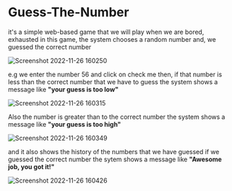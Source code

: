 # Guess-The-Number
it's a simple web-based game that we will play when we are bored, exhausted 
in this game, the system chooses a random number and, we guessed the correct number

![Screenshot 2022-11-26 160250](https://user-images.githubusercontent.com/63945720/204084426-716ac407-2539-4ce3-b154-5e8545887b6e.png)

e.g we enter the number 56 and click on check me then,
if that number is less than the correct number that we have to guess the system shows a message like **"your guess is too low"** 

![Screenshot 2022-11-26 160315](https://user-images.githubusercontent.com/63945720/204084442-6b953af7-6bb5-49f2-b7e2-5cd06c01560a.png)

Also the number is greater than to the correct number the system shows a message like **"your guess is too high"**

![Screenshot 2022-11-26 160349](https://user-images.githubusercontent.com/63945720/204084452-a98516a1-35ce-4fd5-b426-f74b7a03aeac.png)

and it also shows the history of the numbers that we have guessed if we guessed the correct number the sytem shows a message like **"Awesome job, you got it!"**

![Screenshot 2022-11-26 160426](https://user-images.githubusercontent.com/63945720/204084566-4a7c4cf4-23da-4871-b680-e161a4616450.png)
